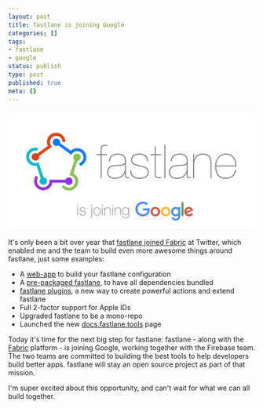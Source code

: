 ```yaml
---
layout: post
title: fastlane is joining Google
categories: []
tags:
- fastlane
- google
status: publish
type: post
published: true
meta: {}
---
```


![](/squarespace_images/static_545299aae4b0e9514fe30c95_54529a29e4b025a90f45cc50_588652f0e6f2e14123570b50_1485198071513__img.png)
  


It's only been a bit over year that [fastlane joined Fabric](https://krausefx.com/blog/fastlane-is-now-part-of-fabric) at Twitter, which enabled me and the team to build even more awesome things around fastlane, just some examples:

* A [web-app](https://fabric.io/features/distribution) to build your fastlane configuration
* A [pre-packaged fastlane](https://download.fastlane.tools/), to have all dependencies bundled
* [fastlane plugins](https://fabric.io/blog/introducing-fastlane-plugins), a new way to create powerful actions and extend fastlane
* Full 2-factor support for Apple IDs
* Upgraded fastlane to be a mono-repo
* Launched the new [docs.fastlane.tools](https://docs.fastlane.tools) page

Today it's time for the next big step for fastlane: fastlane - along with the [Fabric](https://fabric.io/blog/fabric-joins-google) platform - is joining Google, working together with the Firebase team. The two teams are committed to building the best tools to help developers build better apps. fastlane will stay an open source project as part of that mission.

I'm super excited about this opportunity, and can't wait for what we can all build together.
